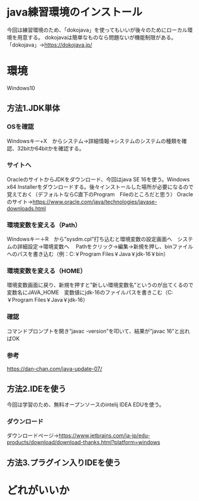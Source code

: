 
# java練習環境のインストール
今回は練習環境のため、「dokojava」を使ってもいいが後々のためにローカル環境を用意する。
dokojavaは簡単なものなら問題ないが機能制限がある。
「dokojava」→https://dokojava.jp/
# 環境
Windows10
## 方法1.JDK単体
### OSを確認
Windowsキー+X　からシステム→詳細情報→システムのシステムの種類を確認、32bitか64bitかを確認する。
### サイトへ
OracleのサイトからJDKをダウンロード、今回はjava SE 16を使う。Windows x64 Installerをダウンロードする。後々インストールした場所が必要になるので覚えておく（デフォルトならC直下のProgram　Fileのところだと思う）
Oracleのサイト→https://www.oracle.com/java/technologies/javase-downloads.html
### 環境変数を変える（Path）
Windowsキー＋R　から”sysdm.cpl”打ち込むと環境変数の設定画面へ　システムの詳細設定→環境変数へ　
Pathをクリック→編集→新規を押し、binファイルへのパスを書き込む（例：C:￥Program Files￥Java￥jdk-16￥bin）
### 環境変数を変える（HOME）
環境変数画面に戻り、新規を押すと”新しい環境変数名”というのが出てくるので変数名にJAVA_HOME　変数値にjdk-16のファイルパスを書きこむ（C:￥Program Files￥Java￥jdk-16）
### 確認
コマンドプロンプトを開き”javac -version”を叩いて、結果が”javac 16”と出ればOK
### 参考
https://dan-chan.com/java-update-07/
## 方法2.IDEを使う
今回は学習のため、無料オープンソースのintelij IDEA EDUを使う。
### ダウンロード
ダウンロードページ→https://www.jetbrains.com/ja-jp/edu-products/download/download-thanks.html?platform=windows
## 方法3.プラグイン入りIDEを使う
# どれがいいか


